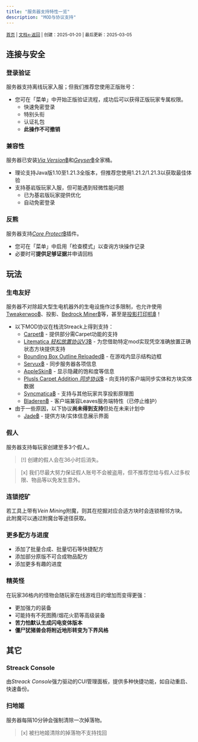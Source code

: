 ```yaml
---
title: "服务器支持特性一览"
description: "MOD与协议支持"
---
```

<small id="old_menu"><a href="/Streack/">首页</a> | <a href="/Streack/doc/">文档</a></small><small><a href="/Streack/doc">←返回</a> |
 创建：2025-01-20 | 最后更新：2025-03-05</small><br>

## 连接与安全

### 登录验证
服务器支持离线玩家入服；但我们推荐您使用正版账号：

* 您可在「菜单」中开始正版验证流程，成功后可以获得正版玩家专属权限。
  * 快速免密登录
  * 特别头衔
  * 认证礼包
  * **此操作不可撤销**

### 兼容性
服务器已安装[*Via Version*฿](https://github.com/ViaVersion/ViaVersion)和[*Geyser*฿](//geysermc.org)全家桶。

* 理论支持Java版1.10至1.21.3全版本，但推荐您使用1.21.2/1.21.3以获取最佳体验
* 支持基岩版玩家入服，但可能遇到轻微性能问题
  * 已为基岩版玩家提供优化
  * 自动免密登录

### 反熊
服务器支持[*Core Protect*฿](//coreprotect.net)插件。

* 您可在「菜单」中启用「检查模式」以查询方块操作记录
* 必要时可**提供足够证据**并申请回档

## 玩法
### 生电友好
服务器不对除超大型生电机器外的生电设施作过多限制，也允许使用[Tweakerwoo฿](https://www.mcmod.cn/class/2230.html)、投影、[Bedrock Miner฿](https://github.com/bunnyi116/fabric-bedrock-miner/releases)等，甚至是[投影打印机฿](https://www.mcmod.cn/class/8233.html)！

* 以下MOD协议在栈流Streack上得到支持：
  * [Carpet฿](https://www.mcmod.cn/class/2361.html) - 提供部分需Carpet功能的支持
  * [Litematica *轻松放置协议V3*฿](https://www.mcmod.cn/class/2261.html) - 为您借助特定mod实现凭空准确放置正确状态方块提供支持
  * [Bounding Box Outline Reloaded฿](https://www.mcmod.cn/class/1869.html) - 在游戏内显示结构边框
  * [Servux฿](https://www.mcmod.cn/class/5219.html) - 同步服务器各项信息
  * [AppleSkin฿](https://www.mcmod.cn/class/744.html) - 显示隐藏的饱和度等信息
  * [Plusls Carpet Addition *同步协议*฿](https://www.mcmod.cn/class/4197.html) - 向支持的客户端同步实体和方块实体数据
  * [Syncmatica฿](https://www.mcmod.cn/class/6842.html) - 支持与其他玩家共享投影原理图
  * [Bladeren฿](https://github.com/LeavesMC/Bladeren) - 客户端兼容Leaves服务端特性（已停止维护）
* 由于一些原因，以下协议**尚未得到支持**但处在未来计划中
  * [Jade฿](https://www.mcmod.cn/class/3482.html) - 提供方块/实体信息展示界面

### 假人

服务器支持每玩家创建至多3个假人。

> [!] 创建的假人会在36小时后消失。

> [x] 我们尽最大努力保证假人账号不会被盗用，但不推荐您给与假人过多权限、物品等以免发生意外。

### 连锁挖矿

若工具上带有*Vein Mining*附魔，则其在挖掘对应合适方块时会连锁相邻方块。<br>
此附魔可以通过附魔台等途径获取。

### 更多配方与进度

* 添加了批量合成、批量切石等快捷配方
* 添加部分原版不可合成物品配方
* 添加更多有趣的进度

### 精英怪

在玩家36格内的怪物会随玩家在线游戏日的增加而变得更强：

* 更加强力的装备
* 可能持有不死图腾/烟花火箭等高级装备
* **苦力怕默认生成闪电变体版本**
* **僵尸犹猪兽会将附近地形转变为下界风格**

## 其它
### Streack Console
由*Streack Console*强力驱动的CUI管理面板，提供多种快捷功能，如自动重启、快速备份。

### 扫地姬
服务器每隔10分钟会强制清除一次掉落物。

> [x] 被扫地姬清除的掉落物不支持找回

<script src="https://rs.kdxiaoyi.top/res/scripts/js/sober@1.0.6.min.js"></script><script src="https://kdxiaoyi.top/Streack/page/js/pmd.js"></script><script src="https://rs.kdxiaoyi.top/res/scripts/js/pmd-reRender.min.js"></script>